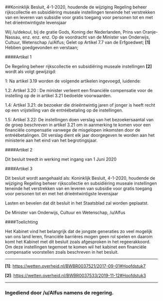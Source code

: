 ##Koninklijk Besluit, 4-1-2020, houdende de wijziging Regeling beheer rijkscollectie en subsidiëring museale instellingen teneinde het verstrekken van en leveren van subsidie voor gratis toegang voor personen tot en met het drieëntwintigste levensjaar 
 
Wij /u/dekoul, bij de gratie Gods, Koning der Nederlanden, Prins van Oranje-Nassau, enz. enz. enz.
Op de voordracht van de Minister van Onderwijs, Cultuur, Wetenschap /u/Alfus;
Gelet op Artikel 7.7 van de Erfgoedwet; **[1]**
Hebben goedgevonden en verstaan;

####Artikel 1

De Regeling beheer rijkscollectie en subsidiëring museale instellingen **[2]** wordt als volgt gewijzigd:

1: Na artikel 3.19 worden de volgende artikelen ingevoegd, luidende:

1.2: Artikel 3.20 : De minister verleent een financiële compensatie voor de instelling op de in artikel 3.21 bedoelde voorwaarden.  

1.4: Artikel 3.21: de bezoeker die drieëntwintig jaren of jonger is heeft recht op een vrijstelling van de entréébetaling op de instellingen.

1.5: Artikel 3.22: De instellingen doen verslag van het bezoekersaantal van de groep beschreven in artikel 3.21 om in aanmerking te komen voor een financiële compensatie vanwege de misgelopen inkomsten door de entréébetalingen. Dit verslag dient elk jaar doorgegeven te worden aan het ministerie aan het eind van het begrotingsjaar.

####Artikel 2

Dit besluit treedt in werking met ingang van 1 Juni 2020

####Artikel 3

Dit besluit wordt aangehaald als: Koninklijk Besluit, 4-1-2020, houdende de wijziging Regeling beheer rijkscollectie en subsidiëring museale instellingen teneinde het verstrekken van en leveren van subsidie voor gratis toegang voor personen tot en met het drieëntwintigste levensjaar

Lasten en bevelen dat dit besluit in het Staatsblad zal worden geplaatst.

De Minister van Onderwijs, Cultuur en Wetenschap, /u/Alfus

####Toelichting

Het Kabinet vind het belangrijk dat de jongste generaties zo veel mogelijk van ons land leren, financiële barrières mogen geen rol spelen en daarom komt het Kabinet met dit besluit zoals afgesproken in het regeerakkoord. Om deze instellingen tegemoet te komen wil het kabinet een financiële compensatie voorstellen zoals beschreven in het besluit.


---

**[1]**: https://wetten.overheid.nl/BWBR0037521/2017-09-01#Hoofdstuk7

**[2]**: https://wetten.overheid.nl/BWBR0037533/2019-11-12#Hoofdstuk3


---

### Ingediend door /u/Alfus namens de regering.

